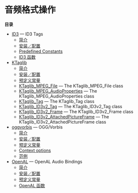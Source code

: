 音频格式操作
============

**目录**

-   [ID3](/book/id3.html) — ID3 Tags
    -   [简介](/intro/id3.html)
    -   [安装／配置](/id3/setup.html)
    -   [Predefined Constants](/id3/constants.html)
    -   [ID3 函数](/ref/id3.html)
-   [KTaglib](/book/ktaglib.html)
    -   [简介](/intro/ktaglib.html)
    -   [安装／配置](/ktaglib/setup.html)
    -   [预定义常量](/ktaglib/constants.html)
    -   [KTaglib\_MPEG\_File](/class/ktaglib-mpeg-file.html) — The
        KTaglib\_MPEG\_File class
    -   [KTaglib\_MPEG\_AudioProperties](/class/ktaglib-mpeg-audioproperties.html)
        — The KTaglib\_MPEG\_AudioProperties class
    -   [KTaglib\_Tag](/class/ktaglib-tag.html) — The KTaglib\_Tag class
    -   [KTaglib\_ID3v2\_Tag](/class/ktaglib-id3v2-tag.html) — The
        KTaglib\_ID3v2\_Tag class
    -   [KTaglib\_ID3v2\_Frame](/class/ktaglib-id3v2-frame.html) — The
        KTaglib\_ID3v2\_Frame class
    -   [KTaglib\_ID3v2\_AttachedPictureFrame](/class/ktaglib-id3v2-attachedpictureframe.html)
        — The KTaglib\_ID3v2\_AttachedPictureFrame class
-   [oggvorbis](/book/oggvorbis.html) — OGG/Vorbis
    -   [简介](/intro/oggvorbis.html)
    -   [安装／配置](/oggvorbis/setup.html)
    -   [预定义常量](/oggvorbis/constants.html)
    -   [Context options](/oggvorbis/contexts.html)
    -   [范例](/oggvorbis/examples.html)
-   [OpenAL](/book/openal.html) — OpenAL Audio Bindings
    -   [简介](/intro/openal.html)
    -   [安装／配置](/openal/setup.html)
    -   [预定义常量](/openal/constants.html)
    -   [OpenAL 函数](/ref/openal.html)
